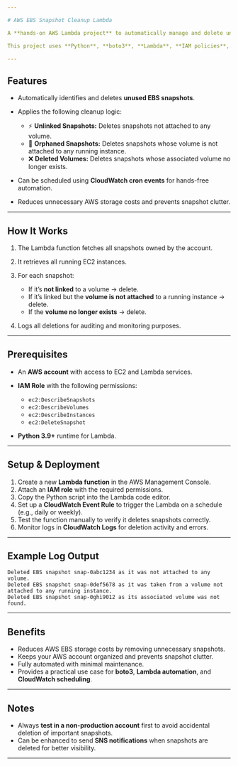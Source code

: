 ```yaml
---

# AWS EBS Snapshot Cleanup Lambda

A **hands-on AWS Lambda project** to automatically manage and delete unused **EBS snapshots**, saving storage costs and maintaining a tidy cloud environment.

This project uses **Python**, **boto3**, **Lambda**, **IAM policies**, and **CloudWatch scheduling** to automate snapshot lifecycle management.

---
```


## Features

* Automatically identifies and deletes **unused EBS snapshots**.
* Applies the following cleanup logic:

  * ⚡ **Unlinked Snapshots:** Deletes snapshots not attached to any volume.
  * 🔗 **Orphaned Snapshots:** Deletes snapshots whose volume is not attached to any running instance.
  * ❌ **Deleted Volumes:** Deletes snapshots whose associated volume no longer exists.
* Can be scheduled using **CloudWatch cron events** for hands-free automation.
* Reduces unnecessary AWS storage costs and prevents snapshot clutter.

---

## How It Works

1. The Lambda function fetches all snapshots owned by the account.
2. It retrieves all running EC2 instances.
3. For each snapshot:

   * If it’s **not linked** to a volume → delete.
   * If it’s linked but the **volume is not attached** to a running instance → delete.
   * If the **volume no longer exists** → delete.
4. Logs all deletions for auditing and monitoring purposes.

---

## Prerequisites

* An **AWS account** with access to EC2 and Lambda services.
* **IAM Role** with the following permissions:

  * `ec2:DescribeSnapshots`
  * `ec2:DescribeVolumes`
  * `ec2:DescribeInstances`
  * `ec2:DeleteSnapshot`
* **Python 3.9+** runtime for Lambda.

---

## Setup & Deployment

1. Create a new **Lambda function** in the AWS Management Console.
2. Attach an **IAM role** with the required permissions.
3. Copy the Python script into the Lambda code editor.
4. Set up a **CloudWatch Event Rule** to trigger the Lambda on a schedule (e.g., daily or weekly).
5. Test the function manually to verify it deletes snapshots correctly.
6. Monitor logs in **CloudWatch Logs** for deletion activity and errors.

---

## Example Log Output

```
Deleted EBS snapshot snap-0abc1234 as it was not attached to any volume.
Deleted EBS snapshot snap-0def5678 as it was taken from a volume not attached to any running instance.
Deleted EBS snapshot snap-0ghi9012 as its associated volume was not found.
```

---

## Benefits

* Reduces AWS EBS storage costs by removing unnecessary snapshots.
* Keeps your AWS account organized and prevents snapshot clutter.
* Fully automated with minimal maintenance.
* Provides a practical use case for **boto3**, **Lambda automation**, and **CloudWatch scheduling**.

---

## Notes

* Always **test in a non-production account** first to avoid accidental deletion of important snapshots.
* Can be enhanced to send **SNS notifications** when snapshots are deleted for better visibility.

---


